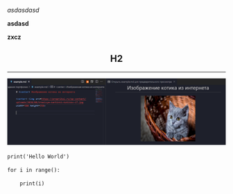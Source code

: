 <i>asdasdasd</i>

<strong>asdasd</strong>

<b>zxcz</b>

<center><h2>H2</h2></center>

---

<img src=./img/MDN_GIT_3_9.png>

`print('Hello World')`

`for i in range():`

`    print(i)`

